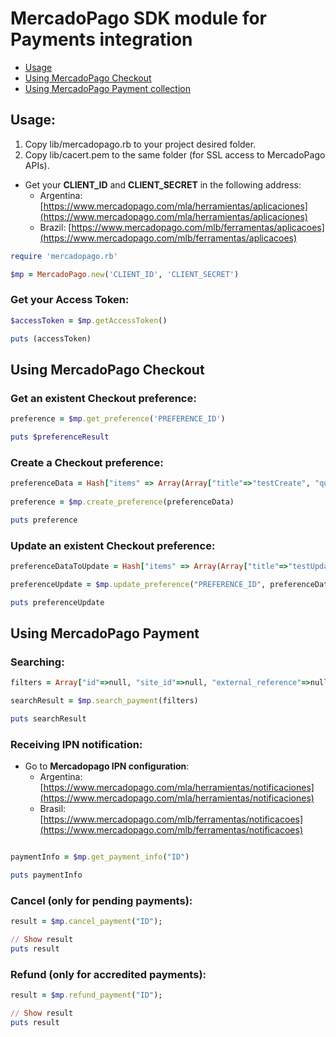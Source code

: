 # MercadoPago SDK module for Payments integration

* [Usage](#usage)
* [Using MercadoPago Checkout](#checkout)
* [Using MercadoPago Payment collection](#payments)

<a name="usage"></a>
## Usage:

1. Copy lib/mercadopago.rb to your project desired folder.
2. Copy lib/cacert.pem to the same folder (for SSL access to MercadoPago APIs).

* Get your **CLIENT_ID** and **CLIENT_SECRET** in the following address:
	* Argentina: [https://www.mercadopago.com/mla/herramientas/aplicaciones](https://www.mercadopago.com/mla/herramientas/aplicaciones)
	* Brazil: [https://www.mercadopago.com/mlb/ferramentas/aplicacoes](https://www.mercadopago.com/mlb/ferramentas/aplicacoes)

```ruby
require 'mercadopago.rb'

$mp = MercadoPago.new('CLIENT_ID', 'CLIENT_SECRET')
```

### Get your Access Token:

```ruby
$accessToken = $mp.getAccessToken()

puts (accessToken)
```

<a name="checkout"></a>
## Using MercadoPago Checkout

### Get an existent Checkout preference:

```ruby
preference = $mp.get_preference('PREFERENCE_ID')

puts $preferenceResult
```

### Create a Checkout preference:

```ruby
preferenceData = Hash["items" => Array(Array["title"=>"testCreate", "quantity"=>1, "unit_price"=>10.2, "currency_id"=>"ARS"])]
	
preference = $mp.create_preference(preferenceData)

puts preference
```

### Update an existent Checkout preference:

```ruby
preferenceDataToUpdate = Hash["items" => Array(Array["title"=>"testUpdated", "quantity"=>1, "unit_price"=>2])]

preferenceUpdate = $mp.update_preference("PREFERENCE_ID", preferenceDataToUpdate)

puts preferenceUpdate
```

<a name="payments"></a>
## Using MercadoPago Payment

### Searching:

```ruby    
filters = Array["id"=>null, "site_id"=>null, "external_reference"=>null]

searchResult = $mp.search_payment(filters)

puts searchResult
```

### Receiving IPN notification:

* Go to **Mercadopago IPN configuration**:
	* Argentina: [https://www.mercadopago.com/mla/herramientas/notificaciones](https://www.mercadopago.com/mla/herramientas/notificaciones)
	* Brasil: [https://www.mercadopago.com/mlb/ferramentas/notificacoes](https://www.mercadopago.com/mlb/ferramentas/notificacoes)<br />

```ruby

paymentInfo = $mp.get_payment_info("ID")

puts paymentInfo
```

### Cancel (only for pending payments):

```ruby
result = $mp.cancel_payment("ID");

// Show result
puts result
```

### Refund (only for accredited payments):

```ruby
result = $mp.refund_payment("ID");

// Show result
puts result
```
